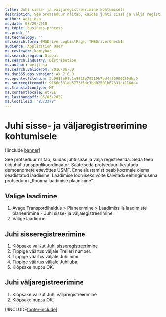 ```yaml
---
title: Juhi sisse- ja väljaregistreerimine kohtumisele
description: See protseduur näitab, kuidas juhti sisse ja välja registreerida.
author: Weijiesa
ms.date: 08/29/2018
ms.topic: business-process
ms.prod: ''
ms.technology: ''
ms.search.form: TMSDriverLogListPage, TMSDriverCheckIn
audience: Application User
ms.reviewer: kamaybac
ms.search.region: Global
ms.search.industry: Distribution
ms.author: weijiesa
ms.search.validFrom: 2016-06-30
ms.dyn365.ops.version: AX 7.0.0
ms.openlocfilehash: 2a9685b91c1e8516e70219b7bd4f52990950dba9
ms.sourcegitcommit: 9166e531ae5773f5bc3bd02501b67331cf216da4
ms.translationtype: MT
ms.contentlocale: et-EE
ms.lasthandoff: 05/03/2022
ms.locfileid: "8673378"
---
```

# <a name="register-driver-check-in-and-check-out-for-an-appointment"></a>Juhi sisse- ja väljaregistreerimine kohtumisele

[!include [banner](../../includes/banner.md)]

See protseduur näitab, kuidas juhti sisse ja välja registreerida. Seda teeb üldjuhul transpordikoordinaator. Saate seda protseduuri kasutada demoandmete ettevõttes USMF. Enne alustamist peab koormale olema seadistatud laadimine. Laadimise loomiseks võite käivitada eeltingimusena protseduuri „Koorma laadimise plaanimine”.


## <a name="select-an-appointment"></a>Valige laadimine
1. Avage Transpordihaldus > Planeerimine > Laadimissilla laadimiste planeerimine > Juhi sisse- ja väljaregistreerimine.
2. Valige laadimine.

## <a name="register-driver-check-in"></a>Juhi sisseregistreerimine
1. Klõpsake valikut Juhi sisseregistreerimine
2. Tippige väärtus väljale Treileri number.
3. Tippige väärtus väljale Juhi nimi.
4. Tippige väärtus väljale Juhiluba.
5. Klõpsake nuppu OK.

## <a name="register-driver-check-out"></a>Juhi väljaregistreerimine
1. Klõpsake valikut Juhi väljaregistreerimine
2. Klõpsake nuppu OK.



[!INCLUDE[footer-include](../../../includes/footer-banner.md)]